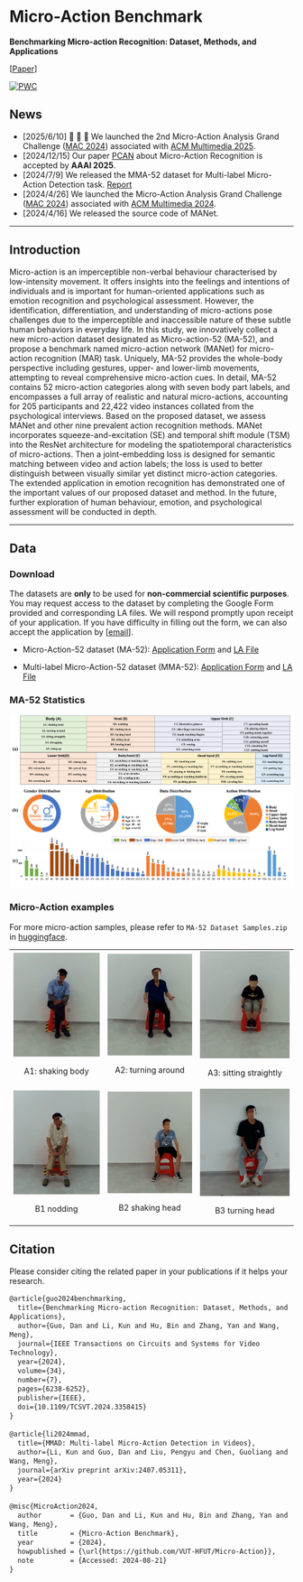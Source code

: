# Micro-Action Benchmark

**Benchmarking Micro-action Recognition: Dataset, Methods, and Applications**

[[Paper](https://ieeexplore.ieee.org/document/10414076)] 


[![PWC](https://img.shields.io/endpoint.svg?url=https://paperswithcode.com/badge/benchmarking-micro-action-recognition-dataset/micro-action-recognition-on-ma-52)](https://paperswithcode.com/sota/micro-action-recognition-on-ma-52?p=benchmarking-micro-action-recognition-dataset)


## News
- [2025/6/10] :tada: :tada: :tada: We launched the 2nd Micro-Action Analysis Grand Challenge ([MAC 2024](https://sites.google.com/view/micro-action)) associated with [ACM Multimedia 2025](https://acmmm2025.org/).
- [2024/12/15] Our paper [PCAN](https://github.com/kunli-cs/PCAN) about Micro-Action Recognition is accepted by **AAAI 2025**. 
- [2024/7/9] We released the MMA-52 dataset for Multi-label Micro-Action Detection task. [Report](https://arxiv.org/abs/2407.05311)
- [2024/4/26] We launched the Micro-Action Analysis Grand Challenge ([MAC 2024](https://sites.google.com/view/micro-action)) associated with [ACM Multimedia 2024](https://2024.acmmm.org/).
- [2024/4/16] We released the source code of MANet. 

---

## Introduction
Micro-action is an imperceptible non-verbal behaviour characterised by low-intensity movement. It offers insights into the feelings and intentions of individuals and is important for human-oriented applications such as emotion recognition and psychological assessment. However, the identification, differentiation, and understanding of micro-actions pose challenges due to the imperceptible and inaccessible nature of these subtle human behaviors in everyday life. In this study, we innovatively collect a new micro-action dataset designated as Micro-action-52 (MA-52), and propose a benchmark named micro-action network (MANet) for micro-action recognition (MAR) task. Uniquely, MA-52 provides the whole-body perspective including gestures, upper- and lower-limb movements, attempting to reveal comprehensive micro-action cues. In detail, MA-52 contains 52 micro-action categories along with seven body part labels, and encompasses a full array of realistic and natural micro-actions, accounting for 205 participants and 22,422 video instances collated from the psychological interviews. Based on the proposed dataset, we assess MANet and other nine prevalent action recognition methods. MANet incorporates squeeze-and-excitation (SE) and temporal shift module (TSM) into the ResNet architecture for modeling the spatiotemporal characteristics of micro-actions. Then a joint-embedding loss is designed for semantic matching between video and action labels; the loss is used to better distinguish between visually similar yet distinct micro-action categories. The extended application in emotion recognition has demonstrated one of the important values of our proposed dataset and method. In the future, further exploration of human behaviour, emotion, and psychological assessment will be conducted in depth. 

---

## Data

### Download

The datasets are **only** to be used for **non-commercial scientific purposes**. You may request access to the dataset by completing the Google Form provided and corresponding LA files. We will respond promptly upon receipt of your application. If you have difficulty in filling out the form, we can also accept the application by [[email](mailto:kunli.hfut@gmail.com?subject=Micro-Action%20Dataset%20Requests&cc=guodan@hfut.edu.cn)]. 

- Micro-Action-52 dataset (MA-52): [Application Form](https://forms.gle/avQQiRWvbxa1nDFQ6) and [LA File](https://drive.google.com/file/d/1vAussMwE9GrL5Vt1MpSQeSmVbUMsgPhw/view?usp=sharing) 
<!-- - Micro-Action-Pro dataset (MA-52-Pro): [Application Form](https://forms.gle/ALje6GSeh2okHbmx8) -->
- Multi-label Micro-Action-52 dataset (MMA-52): [Application Form](https://forms.gle/k9p7MxzEKT3iV27x6) and [LA File](https://drive.google.com/file/d/1uJ071OdsGKxWa70nOHdjDjnOfWXy7bgU/view?usp=sharing)


### MA-52 Statistics
<p align="center">
<img src="./assets/ma52.png" width="880">
</p>


### Micro-Action examples

For more micro-action samples, please refer to `MA-52 Dataset Samples.zip` in [huggingface](https://huggingface.co/datasets/kunli-cs/MA-52/tree/main). 

<table rules="none" align="center">
	<tr>
		<td>
			<center>
				<img src="./assets/ma52_demo/A1 shaking body/0030_01_0002.gif" width="100%" />
				<p>A1: shaking body</p>
      </center>
		</td>
		<td>
			<center>
				<img src="./assets/ma52_demo/A2 turning around/0078_01_0005.gif" width="100%" />
				<p>A2: turning around</p>
      </center>
		</td>
    <td>
			<center>
				<img src="./assets/ma52_demo/A3 sitting straightly/0020_01_0008.gif" width="100%" />
				<p>A3: sitting straightly</p>
      </center>
		</td>
  </tr>
  <tr>
		<td>
			<center>
				<img src="./assets/ma52_demo/B1 nodding/0019_02_0078.gif" width="100%" />
				<p>B1 nodding</p>
      </center>
		</td>
    <td>
			<center>
				<img src="./assets/ma52_demo/B2 shaking head/0035_02_0007.gif" width="100%" />
				<p>B2 shaking head</p>
			</center>
		</td>
    <td>
			<center>
				<img src="./assets/ma52_demo/B3 turning head/0010_02_0101.gif" width="100%" />
				<p>B3 turning head</p>
			</center>
		</td>
	</tr>
</table>

## Citation

Please consider citing the related paper in your publications if it helps your research.

```
@article{guo2024benchmarking,
  title={Benchmarking Micro-action Recognition: Dataset, Methods, and Applications},
  author={Guo, Dan and Li, Kun and Hu, Bin and Zhang, Yan and Wang, Meng},
  journal={IEEE Transactions on Circuits and Systems for Video Technology},
  year={2024},
  volume={34},
  number={7},
  pages={6238-6252},
  publisher={IEEE},
  doi={10.1109/TCSVT.2024.3358415}
}

@article{li2024mmad,
  title={MMAD: Multi-label Micro-Action Detection in Videos},
  author={Li, Kun and Guo, Dan and Liu, Pengyu and Chen, Guoliang and Wang, Meng},
  journal={arXiv preprint arXiv:2407.05311},
  year={2024}
}

@misc{MicroAction2024,
  author       = {Guo, Dan and Li, Kun and Hu, Bin and Zhang, Yan and Wang, Meng},
  title        = {Micro-Action Benchmark},
  year         = {2024},
  howpublished = {\url{https://github.com/VUT-HFUT/Micro-Action}},
  note         = {Accessed: 2024-08-21}
}

```
